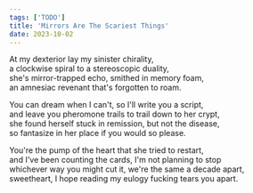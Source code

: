 ```yaml
---
tags: ['TODO']
title: 'Mirrors Are The Scariest Things'
date: 2023-10-02
---
```


At my dexterior lay my sinister chirality,  
a clockwise spiral to a stereoscopic duality,  
she's mirror-trapped echo, smithed in memory foam,  
an amnesiac revenant that's forgotten to roam.

You can dream when I can't, so I'll write you a script,  
and leave you pheromone trails to trail down to her crypt,  
she found herself stuck in remission, but not the disease,  
so fantasize in her place if you would so please.

You're the pump of the heart that she tried to restart,  
and I've been counting the cards, I'm not planning to stop   
whichever way you might cut it, we're the same a decade apart,  
sweetheart, I hope reading my eulogy fucking tears you apart.  
